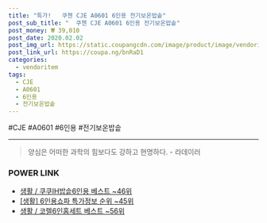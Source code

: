```yaml
--- 
title: "특가!   쿠첸 CJE A0601 6인용 전기보온밥솥" 
post_sub_title: "  쿠첸 CJE A0601 6인용 전기보온밥솥" 
post_money: ₩ 39,010 
post_date: 2020.02.02 
post_img_url: https://static.coupangcdn.com/image/product/image/vendoritem/2019/03/04/3054819974/5561a56d-464c-4856-a077-d9a49d6ffcd5.jpg 
post_link_url: https://coupa.ng/bnRaD1 
categories: 
  - vendoritem 
tags: 
  - CJE 
  - A0601 
  - 6인용 
  - 전기보온밥솥 
--- 
```

  #CJE #A0601 #6인용 #전기보온밥솥 
<hr> 

> 양심은 어떠한 과학의 힘보다도 강하고 현명하다. - 라데이러 


### POWER LINK

* <a href="https://blog.naver.com/santokki14/221784606771" target="_blank">생활 / 쿠쿠IH밥솥6인용 베스트 ~46위</a>
* <a href="https://blog.naver.com/sakai111/221782413029" target="_blank"> [생활] 6인용쇼파 특가정보 순위 ~45위</a>
* <a href="https://blog.naver.com/santokki14/221777320800" target="_blank">생활 / 코렐6인홈세트 베스트 ~56위</a>
